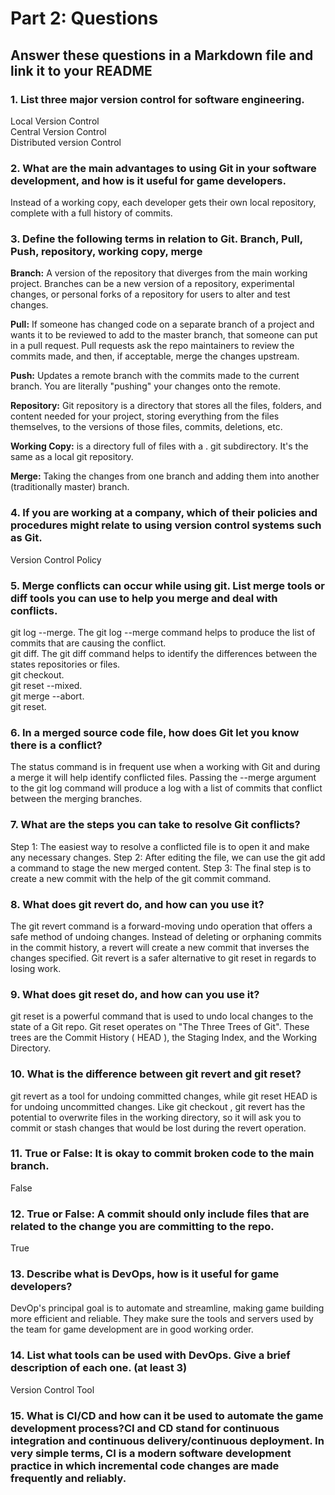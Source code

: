 # Part 2: Questions 
## Answer these questions in a Markdown file and link it to your README
### 1.	List three major version control for software engineering.
Local Version Control \
Central Version Control \
Distributed version Control

### 2.	What are the main advantages to using Git in your software development, and how is it useful for game developers.
Instead of a working copy, each developer gets their own local repository, complete with a full history of commits.


### 3.	Define the following terms in relation to Git. Branch, Pull, Push, repository, working copy, merge

**Branch:** A version of the repository that diverges from the main working project. Branches can be a new version of a repository, experimental changes, or personal forks of a repository for users to alter and test changes.  

**Pull:** If someone has changed code on a separate branch of a project and wants it to be reviewed to add to the master branch, that someone can put in a pull request. Pull requests ask the repo maintainers to review the commits made, and then, if acceptable, merge the changes upstream.

**Push:** Updates a remote branch with the commits made to the current branch. You are literally "pushing" your changes onto the remote.

**Repository:** Git repository is a directory that stores all the files, folders, and content needed for your project, storing everything from the files themselves, to the versions of those files, commits, deletions, etc.

**Working Copy:** is a directory full of files with a . git subdirectory. It's the same as a local git repository.

**Merge:** Taking the changes from one branch and adding them into another (traditionally master) branch.

### 4.	If you are working at a company, which of their policies and procedures might relate to using version control systems such as Git.
Version Control Policy
### 5.	Merge conflicts can occur while using git. List merge tools or diff tools you can use to help you merge and deal with conflicts.
git log --merge. The git log --merge command helps to produce the list of commits that are causing the conflict. \
git diff. The git diff command helps to identify the differences between the states repositories or files. \
git checkout. \
git reset --mixed. \
git merge --abort. \
git reset.

### 6.	In a merged source code file, how does Git let you know there is a conflict?
The status command is in frequent use when a working with Git and during a merge it will help identify conflicted files. Passing the --merge argument to the git log command will produce a log with a list of commits that conflict between the merging branches.

### 7.	What are the steps you can take to resolve Git conflicts?
Step 1: The easiest way to resolve a conflicted file is to open it and make any necessary changes. Step 2: After editing the file, we can use the git add a command to stage the new merged content. Step 3: The final step is to create a new commit with the help of the git commit command.
### 8.	What does git revert do, and how can you use it?
The git revert command is a forward-moving undo operation that offers a safe method of undoing changes. Instead of deleting or orphaning commits in the commit history, a revert will create a new commit that inverses the changes specified. Git revert is a safer alternative to git reset in regards to losing work.
### 9.	What does git reset do, and how can you use it? 
git reset is a powerful command that is used to undo local changes to the state of a Git repo. Git reset operates on "The Three Trees of Git". These trees are the Commit History ( HEAD ), the Staging Index, and the Working Directory.
### 10.	What is the difference between git revert and git reset?
git revert as a tool for undoing committed changes, while git reset HEAD is for undoing uncommitted changes. Like git checkout , git revert has the potential to overwrite files in the working directory, so it will ask you to commit or stash changes that would be lost during the revert operation.
### 11.	True or False: It is okay to commit broken code to the main branch.
False
### 12.	True or False: A commit should only include files that are related to the change you are committing to the repo.
True
### 13.	Describe what is DevOps, how is it useful for game developers?
DevOp's principal goal is to automate and streamline, making game building more efficient and reliable. They make sure the tools and servers used by the team for game development are in good working order.
### 14.	List what tools can be used with DevOps. Give a brief description of each one. (at least 3)
Version Control Tool

### 15.	What is CI/CD and how can it be used to automate the game development process?CI and CD stand for continuous integration and continuous delivery/continuous deployment. In very simple terms, CI is a modern software development practice in which incremental code changes are made frequently and reliably.
